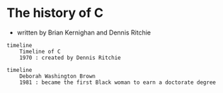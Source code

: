 # The history of C

- written by Brian Kernighan and Dennis Ritchie

```mermaid
timeline
    Timeline of C
    1970 : created by Dennis Ritchie

```

```mermaid
timeline
    Deborah Washington Brown
    1981 : became the first Black woman to earn a doctorate degree

```